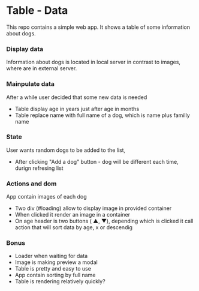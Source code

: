 # Table - Data

This repo contains a simple web app. It shows a table of some information about dogs.

### Display data ###

Information about dogs is located in local server in contrast to images, where are in external server.

### Mainpulate data ###

After a while user decided that some new data is needed

* Table display age in years just after age in months
* Table replace name with full name of a dog, which is name plus familly name

### State ###

User wants random dogs to be added to the list, 
* After clicking "Add a dog" button - dog will be different each time, durign refresing list

### Actions and dom ###

App contain images of each dog

* Two div (#loading) allow to display image in provided container
* When clicked it render an image in a container
* On age header is two buttons ( &#x25B2;, &#x25BC;), depending which is clicked it call action that will sort data by age, x or descendig 

### Bonus

* Loader when waiting for data
* Image is making preview a modal
* Table is pretty and easy to use 
* App contain sorting by full name 
* Table is rendering  relatively quickly?


